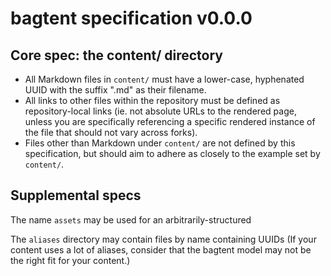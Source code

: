 # bagtent specification v0.0.0

## Core spec: the content/ directory

- All Markdown files in `content/` must have a lower-case, hyphenated UUID with the suffix ".md" as their filename.
- All links to other files within the repository must be defined as repository-local links (ie. not absolute URLs to the rendered page, unless you are specifically referencing a specific rendered instance of the file that should not vary across forks).
- Files other than Markdown under `content/` are not defined by this specification, but should aim to adhere as closely to the example set by `content/`.

## Supplemental specs

The name `assets` may be used for an arbitrarily-structured

The `aliases` directory may contain files by name containing UUIDs (If your content uses a lot of aliases, consider that the bagtent model may not be the right fit for your content.)

